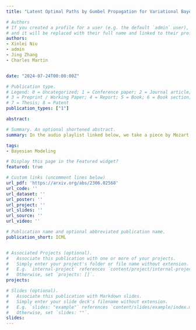 ```yaml
---
title: "Latent Optimal Paths by Gumbel Propagation for Variational Bayesian Dynamic Programming"

# Authors
# If you created a profile for a user (e.g. the default `admin` user), write the username (folder name) here 
# and it will be replaced with their full name and linked to their profile.
authors:
- Xinlei Niu
- admin
- Jing Zhang
- Charles Martin


date: "2024-07-24T00:00:00Z"

# Publication type.
# Legend: 0 = Uncategorized; 1 = Conference paper; 2 = Journal article;
# 3 = Preprint / Working Paper; 4 = Report; 5 = Book; 6 = Book section;
# 7 = Thesis; 8 = Patent
publication_types: ["1"]

abstract:

# Summary. An optional shortened abstract.
summary: In the audio playlist linked below, we take a piece by Mozart and **1)** Fix the melody line (the first track). **2)** Fix the rhythmic (or timing) information of the remaining three tracks to that of the original midi file (last track). **3)** Select the pitches of the remaining tracks conditional on the above (second and third tracks); one example uses conditional sampling with our **particle filter**, the other using conditional probability maximisation with a **beam search**, giving two different styles.

tags: 
- Bayesian Modeling

# Display this page in the Featured widget?
featured: true

# Custom links (uncomment lines below)
url_pdf: 'https://arxiv.org/abs/2306.02568'
url_code: ''
url_dataset: ''
url_poster: ''
url_project: ''
url_slides: ''
url_source: ''
url_video: ''

# Publication name and optional abbreviated publication name.
publication_short: ICML


# Associated Projects (optional).
#   Associate this publication with one or more of your projects.
#   Simply enter your project's folder or file name without extension.
#   E.g. `internal-project` references `content/project/internal-project/index.md`.
#   Otherwise, set `projects: []`.
projects:

# Slides (optional).
#   Associate this publication with Markdown slides.
#   Simply enter your slide deck's filename without extension.
#   E.g. `slides: "example"` references `content/slides/example/index.md`.
#   Otherwise, set `slides: ""`.
slides: 
---
```

